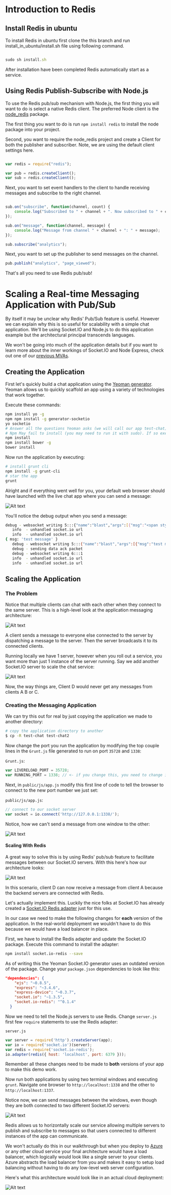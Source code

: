 # Introduction to Redis

## Install Redis in ubuntu

To install Redis in ubuntu first clone the this branch and run install_in_ubuntu/install.sh file using following command.

```js

sudo sh install.sh
```
After installation have been completed Redis automatically start as a service.

## Using Redis Publish-Subscribe with Node.js

To use the Redis pub/sub mechanism with Node.js, the first thing you will want to do is select a native Redis client. The preferred Node client is the [node_redis](https://github.com/mranney/node_redis) package.

The first thing you want to do is run `npm install redis` to install the node package into your project. 

Second, you want to require the node_redis project and create a Client for both the publisher and subscriber. Note, we are using the default client settings here. 

```js

var redis = require("redis");

var pub = redis.createClient();
var sub = redis.createClient();
```

Next, you want to set event handlers to the client to handle receiving messages and subscribe to the right channel.

```js

sub.on("subscribe", function(channel, count) {
	console.log("Subscribed to " + channel + ". Now subscribed to " + count + " channel(s).");
});

sub.on("message", function(channel, message) {
	console.log("Message from channel " + channel + ": " + message);
});

sub.subscribe("analytics");
```

Next, you want to set up the publisher to send messages on the channel.

```js
pub.publish("analytics", "page_viewed");
```

That's all you need to use Redis pub/sub!

# Scaling a Real-time Messaging Application with Pub/Sub

By itself it may be unclear why Redis' Pub/Sub feature is useful. However we can explain why this is so useful for scalability with a simple chat application. We'll be using Socket.IO and Node.js to do this application example but the architectural principal transcends languages.

We won't be going into much of the application details but if you want to learn more about the inner workings of Socket.IO and Node Express, check out one of our [previous MVAs](https://github.com/sayar/NodeMVA/tree/master/09_NodeChatroom).

## Creating the Application

First let's quickly build a chat application using the [Yeoman generator](http://yeoman.io). Yeoman allows us to quickly scaffold an app using a variety of technologies that work together. 

Execute these commands:

```bash
npm install yo -g
npm npm install -g generator-socketio
yo socketio
# Answer all the questions Yeoman asks (we will call our app test-chat)
# Npm May fail to install (you may need to run it with sudo). If so execute:
npm install
npm install bower -g
bower install
```
Now run the application by executing:

```bash
# install grunt cli
npm install -g grunt-cli
# star the app
grunt
```

Alright and if everything went well for you, your default web browser should have launched with the live chat app where you can send a message:

![Alt text](http://gdurl.com/ObvE "")

You'll notice the debug output when you send a message:


```bash
debug - websocket writing 5:::{"name":"blast","args":[{"msg":"<span style=\"color:red !important\">someone connected</span>"}]}
   info  - unhandled socket.io url
   info  - unhandled socket.io url
{ msg: 'test message' }
   debug - websocket writing 5:::{"name":"blast","args":[{"msg":"test message"}]}
   debug - sending data ack packet
   debug - websocket writing 6:::1
   info  - unhandled socket.io url
   info  - unhandled socket.io url

```

## Scaling the Application

### The Problem

Notice that multiple clients can chat with each other when they connect to the same server. This is a high-level look at the application messaging architecture:

![Alt text](http://gdurl.com/tQxZ "")

A client sends a message to everyone else connected to the server by dispatching a message to the server. Then the server broadcasts it to its connected clients.

Running locally we have 1 server, however when you roll out a service, you want more than just 1 instance of the server running. Say we add another Socket.IO server to scale the chat service:

![Alt text](http://gdurl.com/o4Yq "")

Now, the way things are, Client D would never get any messages from clients A B 
or C. 

### Creating the Messaging Application

We can try this out for real by just copying the application we made to another directory:

```bash
# copy the application directory to another
$ cp -R test-chat test-chat2
```

Now change the port you run the application by modifying the top couple lines in the `Grunt.js` file generated to run on port `35728` and `1338`:

`Grunt.js`:

```js
var LIVERELOAD_PORT = 35728;
var RUNNING_PORT = 1338; // <- if you change this, you need to change in public/js/app.js and recompile
```

Next, in `public/js/app.js` modify this first line of code to tell the browser to connect to the new port number we just set:

`public/js/app.js`:

```js
// connect to our socket server
var socket = io.connect('http://127.0.0.1:1338/');
```

Notice, how we can't send a message from one window to the other:

![Alt text](http://gdurl.com/NKdh "")

#### Scaling With Redis

A great way to solve this is by using Redis' pub/sub feature to facilitate messages between our Socket.IO servers. With this here's how our architecture looks:

![Alt text](http://gdurl.com/gfum "")

In this scenario, client D can now receive a message from client A because the backend servers are connected with Redis.

Let's actually implement this. Luckily the nice folks at Socket.IO has already created a [Socket.IO Redis adapter](http://npmjs.com/package/socket.io-redis) just for this use.

In our case we need to make the following changes for **each** version of the application. In the real-world deployment we wouldn't have to do this because we would have a load balancer in place.

First, we have to install the Redis adapter and update the Socket.IO package. Execute this command to install the adapter:

```bash
npm install socket.io-redis --save
```

As of writing this the Yeoman Socket.IO generator uses an outdated version of the package. Change your `package.json` dependencies to look like this:

```json
"dependencies": {
    "ejs": "~0.8.5",
    "express": "~3.4.6",
    "express-device": "~0.3.7",
    "socket.io": "~1.3.5",
    "socket.io-redis": "^0.1.4"
  }
```

Now we need to tell the Node.js servers to use Redis.  Change `server.js` first few `require` statements to use the Redis adapter:

`server.js`

```js
var server = require('http').createServer(app);
var io = require('socket.io')(server);
var redis = require('socket.io-redis');
io.adapter(redis({ host: 'localhost', port: 6379 }));
```

Remember all these changes need to be made to **both** versions of your app to make this demo work.

Now run both applications by using two terminal windows and executing `grunt`. Navigate one browser to `http://localhost:1338` and the other to `http://localhost:1337`.

Notice now, we can send messages between the windows, even though they are both connected to two different Socket.IO servers:

![Alt text](http://gdurl.com/DDa0 "")

Redis allows us to horizontally scale our service allowing multiple servers to publish and subscribe to messages so that users connected to different instances of the app can communicate.

We won't actually do this in our walkthrough but when you deploy to [Azure](http://azure.com) or any other cloud service your final architecture would have a load balancer, which logically would look like a single server to your clients. Azure abstracts the load balancer from you and makes it easy to setup load balancing without having to do any low-level web server configuration.

Here's what this architecture would look like in an actual cloud deployment:

![Alt text](http://gdurl.com/StiX "")
